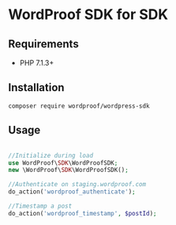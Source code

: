 # WordProof SDK for SDK

## Requirements

- PHP 7.1.3+

## Installation
```
composer require wordproof/wordpress-sdk
```

## Usage

```php

//Initialize during load
use WordProof\SDK\WordProofSDK;
new \WordProof\SDK\WordProofSDK();

//Authenticate on staging.wordproof.com
do_action('wordproof_authenticate');

//Timestamp a post
do_action('wordproof_timestamp', $postId);
```